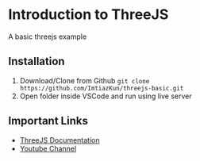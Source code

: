 # Introduction to ThreeJS

A basic threejs example

## Installation

1. Download/Clone from Github
   `git clone https://github.com/ImtiazKun/threejs-basic.git`
2. Open folder inside VSCode and run using live server

## Important Links

- [ThreeJS Documentation](https://threejs.org/docs/#manual/en/introduction/Creating-a-scene)
- [Youtube Channel](https://www.youtube.com/channel/UCI5ZoJ-AKmnx4tYD_adpBzw)
